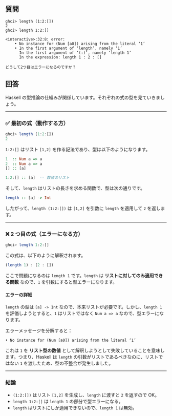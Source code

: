 ## 質問

```
ghci> length (1:2:[])
2
ghci> length 1:2:[]

<interactive>:32:8: error:
    • No instance for (Num [a0]) arising from the literal ‘1’
    • In the first argument of ‘length’, namely ‘1’
      In the first argument of ‘(:)’, namely ‘length 1’
      In the expression: length 1 : 2 : []

どうして2つ目はエラーになるのですか？
```

## 回答

Haskell の型推論の仕組みが関係しています。それぞれの式の型を見ていきましょう。

---

### ✅ **最初の式（動作する方）**

```haskell
ghci> length (1:2:[])
2
```

`1:2:[]` はリスト `[1,2]` を作る記法であり、型は以下のようになります。

```haskell
1  :: Num a => a
2  :: Num a => a
[] :: [a]

1:2:[] :: [a]  -- 数値のリスト
```

そして、`length` はリストの長さを求める関数で、型は次の通りです。

```haskell
length :: [a] -> Int
```

したがって、`length (1:2:[])` は `[1,2]` を引数に `length` を適用して `2` を返します。

---

### ❌ **2 つ目の式（エラーになる方）**

```haskell
ghci> length 1:2:[]
```

この式は、以下のように解釈されます。

```haskell
(length 1) : (2 : [])
```

ここで問題になるのは `length 1` です。`length` は **リストに対してのみ適用できる関数** なので、`1` を引数にすると型エラーになります。

#### **エラーの詳細**

`length` の型は `[a] -> Int` なので、本来リストが必要です。しかし、`length 1` を評価しようとすると、`1` はリストではなく `Num a => a` なので、型エラーになります。

エラーメッセージを分解すると：

```
• No instance for (Num [a0]) arising from the literal ‘1’
```

これは `1` を **リスト型の数値** として解釈しようとして失敗していることを意味します。つまり、Haskell は `length` の引数がリストであるべきなのに、リストではない `1` を渡したため、型の不整合が発生しました。

---

### **結論**

- `(1:2:[])` はリスト `[1,2]` を生成し、`length` に渡すと `2` を返すので OK。
- `length 1:2:[]` は `length 1` の部分で型エラーになる。
- `length` はリストにしか適用できないので、`length 1` は無効。
